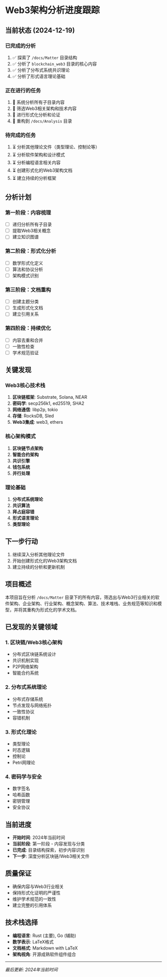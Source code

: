 # Web3架构分析进度跟踪

## 当前状态 (2024-12-19)

### 已完成的分析

1. ✅ 探索了 `/docs/Matter` 目录结构
2. ✅ 分析了 `blockchain_web3` 目录的核心内容
3. ✅ 分析了分布式系统共识理论
4. ✅ 分析了形式语言理论基础

### 正在进行的任务

1. 🔄 系统分析所有子目录内容
2. 🔄 筛选Web3相关架构和技术内容
3. 🔄 进行形式化分析和论证
4. 🔄 重构到 `/docs/Analysis` 目录

### 待完成的任务

1. ⏳ 分析其他理论文件（类型理论、控制论等）
2. ⏳ 分析软件架构和设计模式
3. ⏳ 分析编程语言相关内容
4. ⏳ 创建形式化的Web3架构文档
5. ⏳ 建立持续的分析框架

## 分析计划

### 第一阶段：内容梳理

- [ ] 递归分析所有子目录
- [ ] 提取Web3相关概念
- [ ] 建立知识图谱

### 第二阶段：形式化分析

- [ ] 数学形式化定义
- [ ] 算法和协议分析
- [ ] 架构模式识别

### 第三阶段：文档重构

- [ ] 创建主题分类
- [ ] 生成形式化文档
- [ ] 建立引用关系

### 第四阶段：持续优化

- [ ] 内容去重和合并
- [ ] 一致性检查
- [ ] 学术规范验证

## 关键发现

### Web3核心技术栈

1. **区块链框架**: Substrate, Solana, NEAR
2. **密码学**: secp256k1, ed25519, SHA2
3. **网络通信**: libp2p, tokio
4. **存储**: RocksDB, Sled
5. **Web3集成**: web3, ethers

### 核心架构模式

1. **区块链节点架构**
2. **智能合约架构**
3. **共识引擎**
4. **钱包系统**
5. **并行处理**

### 理论基础

1. **分布式系统理论**
2. **共识算法**
3. **拜占庭容错**
4. **形式语言理论**
5. **类型理论**

## 下一步行动

1. 继续深入分析其他理论文件
2. 开始创建形式化的Web3架构文档
3. 建立持续的分析和更新机制

## 项目概述

本项目旨在分析 `/docs/Matter` 目录下的所有内容，筛选出与Web3行业相关的软件架构、企业架构、行业架构、概念架构、算法、技术堆栈、业务规范等知识和模型，并将其重构为形式化的学术文档。

## 已发现的关键领域

### 1. 区块链/Web3核心架构

- 分布式区块链系统设计
- 共识机制实现
- P2P网络架构
- 智能合约系统

### 2. 分布式系统理论

- 分布式存储系统
- 节点发现与网络拓扑
- 一致性协议
- 容错机制

### 3. 形式化理论

- 类型理论
- 时态逻辑
- 控制论
- Petri网理论

### 4. 密码学与安全

- 数字签名
- 哈希函数
- 密钥管理
- 安全协议

## 当前进度

- **开始时间**: 2024年当前时间
- **当前阶段**: 第一阶段 - 内容发现与分类
- **已完成**: 目录结构探索，初步内容识别
- **下一步**: 深度分析区块链/Web3相关文件

## 质量保证

- 确保内容与Web3行业相关
- 保持形式化证明的严谨性
- 维护学术规范的一致性
- 建立完整的引用体系

## 技术栈选择

- **编程语言**: Rust (主要), Go (辅助)
- **数学表示**: LaTeX格式
- **文档格式**: Markdown with LaTeX
- **架构视角**: 开源成熟软件组件组合

---
*最后更新: 2024年当前时间*
